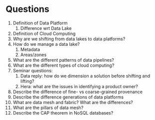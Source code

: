 # Questions

1. Definition of Data Platform
    1. Difference wrt Data Lake
1. Definition of Cloud Computing
1. Why are we shifting from data lakes to data platforms?
1. How do we manage a data lake?
    1. Metadata
    1. Areas/zones
1. What are the different patterns of data pipelines?
1. What are the different types of cloud computing?
1. Seminar questions:
    1. Data reply: how do we dimension a solution before shifting and lifting?
    1. Hera: what are the issues in identifying a product owner?
1. Describe the difference of fine- vs coarse-grained provenance
1. Describe the difference generations of data platforms
1. What are data mesh and fabric? What are the differences?
1. What are the pillars of data mesh?
1. Describe the CAP theorem in NoSQL databases?